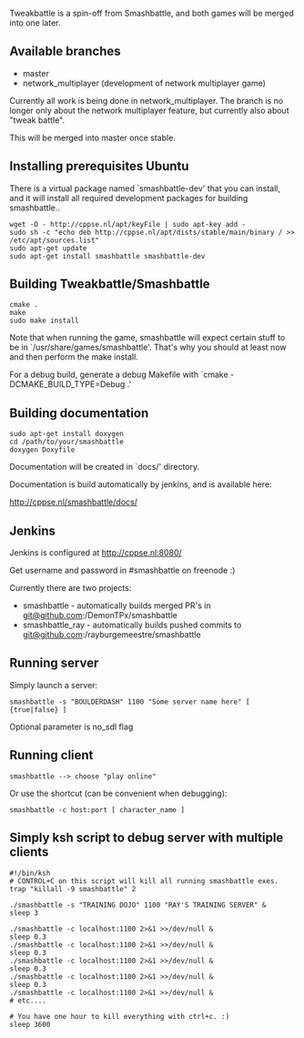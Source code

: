 
Tweakbattle is a spin-off from Smashbattle, and both games will be merged into
one later.

## Available branches

* master
* network\_multiplayer (development of network multiplayer game)

Currently all work is being done in network\_multiplayer.
The branch is no longer only about the network multiplayer feature, but
currently also about "tweak battle".

This will be merged into master once stable.

## Installing prerequisites Ubuntu

There is a virtual package named `smashbattle-dev' that you can install, and it
will install all required development packages for building smashbattle..

    wget -O - http://cppse.nl/apt/keyFile | sudo apt-key add -
    sudo sh -c "echo deb http://cppse.nl/apt/dists/stable/main/binary / >> /etc/apt/sources.list"
    sudo apt-get update
    sudo apt-get install smashbattle smashbattle-dev

## Building Tweakbattle/Smashbattle

    cmake .
    make
    sudo make install

Note that when running the game, smashbattle will expect certain stuff to be in
`/usr/share/games/smashbattle'.
That's why you should at least now and then perform the make install.

For a debug build, generate a debug Makefile with `cmake -DCMAKE_BUILD_TYPE=Debug .'

## Building documentation

    sudo apt-get install doxygen
    cd /path/to/your/smashbattle
    doxygen Doxyfile

Documentation will be created in `docs/' directory.

Documentation is build automatically by jenkins, and is available here:

http://cppse.nl/smashbattle/docs/

## Jenkins

Jenkins is configured at http://cppse.nl:8080/

Get username and password in #smashbattle on freenode :)

Currently there are two projects:

- smashbattle      - automatically builds merged PR's in
                     git@github.com:/DemonTPx/smashbattle
- smashbattle\_ray - automatically builds pushed commits to
                     git@github.com:/rayburgemeestre/smashbattle

## Running server

Simply launch a server:

    smashbattle -s "BOULDERDASH" 1100 "Some server name here" [ {true|false} ]

Optional parameter is no\_sdl flag

## Running client

    smashbattle --> choose "play online"

Or use the shortcut (can be convenient when debugging):

    smashbattle -c host:port [ character_name ]

## Simply ksh script to debug server with multiple clients


    #!/bin/ksh
    # CONTROL+C on this script will kill all running smashbattle exes.
    trap "killall -9 smashbattle" 2
    
    ./smashbattle -s "TRAINING DOJO" 1100 "RAY'S TRAINING SERVER" &
    sleep 3
    
    ./smashbattle -c localhost:1100 2>&1 >>/dev/null &
    sleep 0.3
    ./smashbattle -c localhost:1100 2>&1 >>/dev/null &
    sleep 0.3
    ./smashbattle -c localhost:1100 2>&1 >>/dev/null &
    sleep 0.3
    ./smashbattle -c localhost:1100 2>&1 >>/dev/null &
    sleep 0.3
    ./smashbattle -c localhost:1100 2>&1 >>/dev/null &
    # etc....

    # You have one hour to kill everything with ctrl+c. :)
    sleep 3600
